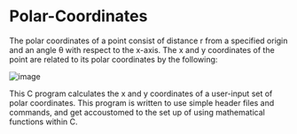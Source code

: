 # Polar-Coordinates

The polar coordinates of a point consist of distance r from a specified origin and an angle θ with respect to the x-axis. The x and y coordinates of the point are related to its polar coordinates by the following:

![image](https://user-images.githubusercontent.com/70550648/109084267-4fd1a280-76bc-11eb-975d-94990e0edbbe.png)

This C program calculates the x and y coordinates of a user-input set of polar coordinates. This program is written to use simple header files and commands, and get accoustomed to the set up of using mathematical functions within C. 
